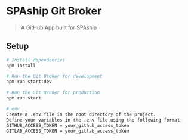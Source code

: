 # SPAship Git Broker

> A GitHub App built for SPAship

## Setup

```sh
# Install dependencies
npm install

# Run the Git Broker for development
npm run start:dev

# Run the Git Broker for production
npm run start

# env
Create a .env file in the root directory of the project.
Define your variables in the .env file using the following format:
GITHUB_ACCESS_TOKEN = your_github_access_token
GITLAB_ACCESS_TOKEN = your_gitlab_access_token
```
